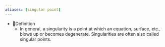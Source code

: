 ```yaml
---
aliases: [singular point]
---
```


- 📝Definition
    - In general, a singularity is a point at which an equation, surface, etc., blows up or becomes degenerate. Singularities are often also called singular points.
    